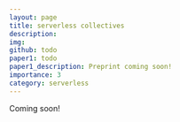 ```yaml
---
layout: page
title: serverless collectives
description:
img:
github: todo
paper1: todo
paper1_description: Preprint coming soon!
importance: 3
category: serverless
---
```


Coming soon!
